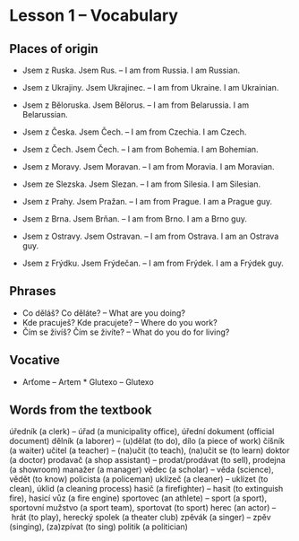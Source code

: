 # Lesson 1 – Vocabulary #

## Places of origin ##

* Jsem z Ruska. Jsem Rus. – I am from Russia. I am Russian.
* Jsem z Ukrajiny. Jsem Ukrajinec. – I am from Ukraine. I am Ukrainian.
* Jsem z Běloruska. Jsem Bělorus. – I am from Belarussia. I am Belarussian.

* Jsem z Česka. Jsem Čech. – I am from Czechia. I am Czech.
* Jsem z Čech. Jsem Čech. – I am from Bohemia. I am Bohemian.
* Jsem z Moravy. Jsem Moravan. – I am from Moravia. I am Moravian.
* Jsem ze Slezska. Jsem Slezan. – I am from Silesia. I am Silesian.

* Jsem z Prahy. Jsem Pražan. – I am from Prague. I am a Prague guy.
* Jsem z Brna. Jsem Brňan. – I am from Brno. I am a Brno guy.
* Jsem z Ostravy. Jsem Ostravan. – I am from Ostrava. I am an Ostrava guy.
* Jsem z Frýdku. Jsem Frýdečan. – I am from Frýdek. I am a Frýdek guy.

## Phrases ##

* Co děláš? Co děláte? – What are you doing?
* Kde pracuješ? Kde pracujete? – Where do you work?
* Čím se živíš? Čím se živíte? – What do you do for living?

## Vocative ##

* Arťome – Artem
* Glutexo – Glutexo

## Words from the textbook ##

úředník (a clerk) – úřad (a municipality office), úřední dokument (official document)
dělník (a laborer) – (u)dělat (to do), dílo (a piece of work)
číšník (a waiter)
učitel (a teacher) – (na)učit (to teach), (na)učit se (to learn)
doktor (a doctor)
prodavač (a shop assistant) – prodat/prodávat (to sell), prodejna (a showroom)
manažer (a manager)
vědec (a scholar) – věda (science), vědět (to know)
policista (a policeman)
uklízeč (a cleaner) – uklízet (to clean), úklid (a cleaning process)
hasič (a firefighter) – hasit (to extinguish fire), hasicí vůz (a fire engine)
sportovec (an athlete) – sport (a sport), sportovní mužstvo (a sport team), sportovat (to sport)
herec (an actor) – hrát (to play), herecký spolek (a theater club)
zpěvák (a singer) – zpěv (singing), (za)zpívat (to sing)
politik (a politician)
